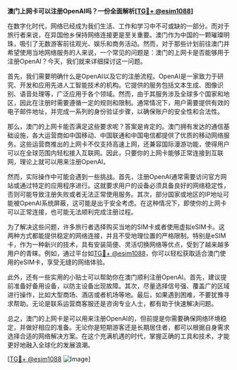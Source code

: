 **澳门上网卡可以注册OpenAI吗？一份全面解析[[TG💪+ @esim1088](https://t.me/s/esim1088)]**

在数字化时代，网络已经成为我们生活、工作和学习中不可或缺的一部分。而对于旅行者来说，在异国他乡保持网络连接更是至关重要。澳门作为中国的一颗璀璨明珠，吸引了无数游客前往观光、娱乐和商务活动。然而，对于那些计划前往澳门并希望使用当地网络服务的人来说，一个常见的问题是：澳门的上网卡是否能够用于注册OpenAI？今天，我们就来详细探讨这一问题。

首先，我们需要明确什么是OpenAI以及它的注册流程。OpenAI是一家致力于研究、开发和应用先进人工智能技术的机构。它提供的服务包括文本生成、图像识别、语音处理等，广泛应用于各个领域。然而，由于其服务涉及全球多个国家和地区，因此在注册时需要遵循一定的规则和限制。通常情况下，用户需要提供有效的电子邮件地址，并完成一系列的身份验证步骤，以确保账户的安全性和合法性。

那么，澳门的上网卡能否满足这些要求呢？答案是肯定的。澳门拥有发达的通信基础设施，各大运营商如中国移动、中国联通和中国电信都提供了优质的移动网络服务。这些运营商推出的上网卡不仅支持高速上网，还兼容国际漫游功能，使得用户可以在全球范围内轻松接入互联网。因此，只要你的上网卡能够正常连接到互联网，理论上就可以用来注册OpenAI。

然而，实际操作中可能会遇到一些挑战。首先，注册OpenAI通常需要访问官方网站或通过特定的应用程序进行。这就要求用户的设备必须具备良好的网络稳定性，否则可能导致注册失败或者无法正常使用服务。其次，部分国家或地区的IP地址可能被OpenAI系统屏蔽，这可能是出于安全考虑。在这种情况下，即使你的上网卡可以正常连接，也可能无法顺利完成注册过程。

为了解决这些问题，许多旅行者选择购买当地的SIM卡或者使用虚拟eSIM卡。这两种方式都能提供稳定的网络连接，并且不受地理位置的严格限制。特别是eSIM卡，作为一种新兴的技术，具有安装简便、灵活切换网络等优点，受到了越来越多用户的青睐。例如，通过平台如[TG💪+ @esim1088](https://t.me/s/esim1088)，你可以轻松获取适合澳门使用的eSIM卡，享受无缝的网络体验。

此外，还有一些实用的小贴士可以帮助你在澳门顺利注册OpenAI。首先，建议提前准备好备用设备，以防主设备出现故障。其次，尽量选择信号强、覆盖广的区域进行操作，比如大型商场、酒店或者机场等地。最后，如果遇到困难，不要犹豫寻求帮助。无论是联系运营商客服还是咨询专业人士，都有助于快速解决问题。

总之，澳门的上网卡是可以用来注册OpenAI的，但前提是你需要确保网络环境稳定，并做好相应的准备。无论你是短期游客还是长期居住者，都可以根据自身需求选择合适的网络解决方案。在这个充满机遇的时代，掌握正确的工具和技术，才能更好地融入全球化的发展浪潮。

[[TG💪+ @esim1088](https://t.me/s/esim1088) ![Image](https://i.postimg.cc/4NQfJmqS/Snipaste-2025-05-13-00-14-12.png)]